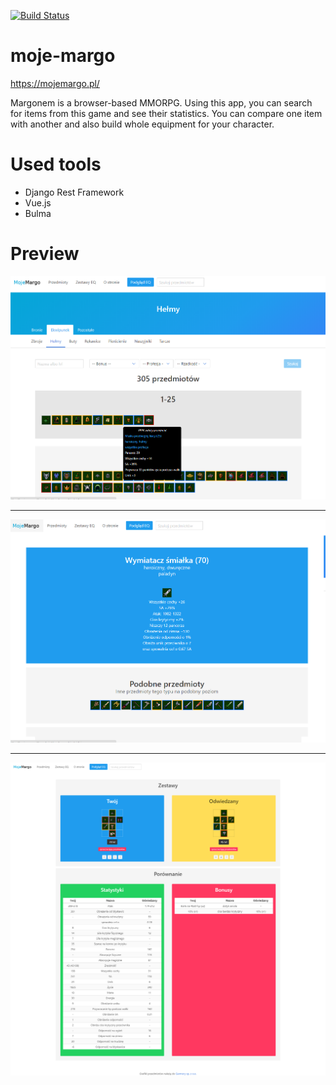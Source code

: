 [![Build Status](https://drone.eryk.io/api/badges/reryk/moje-margo/status.svg)](https://drone.eryk.io/reryk/moje-margo)

# moje-margo

https://mojemargo.pl/

Margonem is a browser-based MMORPG. Using this app, you can search for items from this game and see their statistics. You can compare one item with another and also build whole equipment for your character.

# Used tools

- Django Rest Framework
- Vue.js
- Bulma

# Preview

![](1.png)

---

![](2.png)

---

![](3.png)
